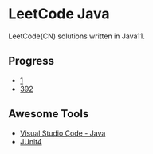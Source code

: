 # LeetCode Java

LeetCode(CN) solutions written in Java11.

## Progress

- [1](leetcode/task1/Solution.java)
- [392](leetcode/task392/Solution.java)

## Awesome Tools

- [Visual Studio Code - Java](https://code.visualstudio.com/docs/java/java-tutorial)
- [JUnit4](https://github.com/junit-team/junit4)
